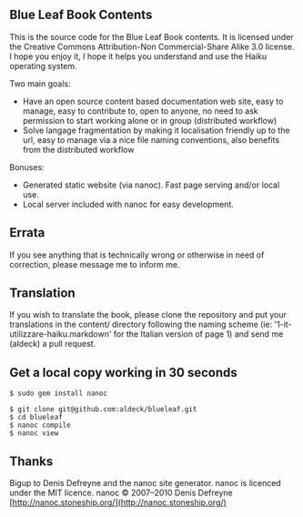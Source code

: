 Blue Leaf Book Contents
-----------------------
This is the source code for the Blue Leaf Book contents. It is licensed under the
Creative Commons Attribution-Non Commercial-Share Alike 3.0 license. I hope you
enjoy it, I hope it helps you understand and use the Haiku operating system.

Two main goals:

* Have an open source content based documentation web site, easy to manage, easy to contribute to, open to anyone, no need to ask permission to start working alone or in group (distributed workflow)
* Solve langage fragmentation by making it localisation friendly up to the url, easy to manage via a nice file naming conventions, also benefits from the distributed workflow

Bonuses:

* Generated static website (via nanoc). Fast page serving and/or local use.
* Local server included with nanoc for easy development.


Errata
------
If you see anything that is technically wrong or otherwise in need of correction,
please message me to inform me.


Translation
-----------
If you wish to translate the book, please clone the repository and put your translations in the content/ directory following the naming scheme (ie: '1-it-utilizzare-haiku.markdown' for the Italian version of page 1) and send me (aldeck) a pull request.


Get a local copy working in 30 seconds
--------------------------------------
	$ sudo gem install nanoc

	$ git clone git@github.com:aldeck/blueleaf.git
	$ cd blueleaf
	$ nanoc compile
	$ nanoc view


Thanks
------
Bigup to Denis Defreyne and the nanoc site generator.
nanoc is licenced under the MIT licence. 
nanoc © 2007–2010 Denis Defreyne
[http://nanoc.stoneship.org/](http://nanoc.stoneship.org/)
